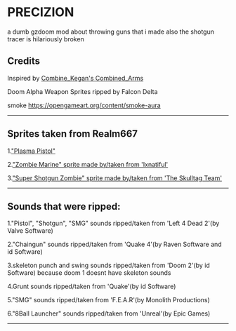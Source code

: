 # PRECIZION
a dumb gzdoom mod about throwing guns that i made
also the shotgun tracer is hilariously broken


## Credits

Inspired by [Combine_Kegan's Combined_Arms](https://forum.zdoom.org/viewtopic.php?f=43&t=51066)

Doom Alpha Weapon Sprites ripped by Falcon Delta

smoke https://opengameart.org/content/smoke-aura

--------------------------------------------------------------------------------
## Sprites taken from Realm667

1.["Plasma Pistol"](https://realm667.com/index.php/en/armory-mainmenu-157-97317/doom-style-mainmenu-158-94349/1367-plasma-pistol)

2.["Zombie Marine" sprite made by/taken from 'Ixnatiful'](https://realm667.com/index.php/en/beastiary-mainmenu-136-69621/doom-style-mainmenu-105-73113/405-zombie-marine)

3.["Super Shotgun Zombie" sprite made by/taken from 'The Skulltag Team'](https://realm667.com/index.php/en/beastiary-mainmenu-136-69621/doom-style-mainmenu-105-73113/441-super-shotgun-zombie)

--------------------------------------------------------------------------------
## Sounds that were ripped:

1."Pistol", "Shotgun", "SMG" sounds ripped/taken from 'Left 4 Dead 2'(by Valve Software)

2."Chaingun" sounds ripped/taken from 'Quake 4'(by Raven Software and id Software)

3.skeleton punch and swing sounds ripped/taken from 'Doom 2'(by id Software)
because doom 1 doesnt have skeleton sounds

4.Grunt sounds ripped/taken from 'Quake'(by id Software)

5."SMG" sounds ripped/taken from 'F.E.A.R'(by Monolith Productions)

6."8Ball Launcher" sounds ripped/taken from 'Unreal'(by Epic Games)

--------------------------------------------------------------------------------




